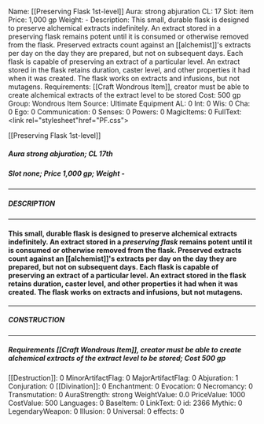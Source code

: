 Name: [[Preserving Flask 1st-level]]
Aura: strong abjuration
CL: 17
Slot: item
Price: 1,000 gp
Weight: -
Description: This small, durable flask is designed to preserve alchemical extracts indefinitely. An extract stored in a preserving flask remains potent until it is consumed or otherwise removed from the flask. Preserved extracts count against an [[alchemist]]'s extracts per day on the day they are prepared, but not on subsequent days. Each flask is capable of preserving an extract of a particular level. An extract stored in the flask retains duration, caster level, and other properties it had when it was created. The flask works on extracts and infusions, but not mutagens.
Requirements: [[Craft Wondrous Item]], creator must be able to create alchemical extracts of the extract level to be stored
Cost: 500 gp
Group: Wondrous Item
Source: Ultimate Equipment
AL: 0
Int: 0
Wis: 0
Cha: 0
Ego: 0
Communication: 0
Senses: 0
Powers: 0
MagicItems: 0
FullText: <link rel="stylesheet"href="PF.css"><div class="heading"><p class="alignleft">[[Preserving Flask 1st-level]]</p><div style="clear: both;"></div></div><div><h5><b>Aura </b>strong abjuration; <b>CL </b>17th</h5><h5><b>Slot </b>none; <b>Price </b>1,000 gp; <b>Weight </b>-</h5></div><hr/><div><h5><b>DESCRIPTION</b></h5></div><hr/><div><h4><p>This small, durable flask is designed to preserve alchemical extracts indefinitely. An extract stored in a <i>preserving flask</i> remains potent until it is consumed or otherwise removed from the flask. Preserved extracts count against an [[alchemist]]'s extracts per day on the day they are prepared, but not on subsequent days. Each flask is capable of preserving an extract of a particular level. An extract stored in the flask retains duration, caster level, and other properties it had when it was created. The flask works on extracts and infusions, but not mutagens.</p></h4></div><hr/><div><h5><b>CONSTRUCTION</b></h5></div><hr/><div><h5><b>Requirements </b>[[Craft Wondrous Item]], creator must be able to create alchemical extracts of the extract level to be stored; <b>Cost </b>500 gp</h5></div>
[[Destruction]]: 0
MinorArtifactFlag: 0
MajorArtifactFlag: 0
Abjuration: 1
Conjuration: 0
[[Divination]]: 0
Enchantment: 0
Evocation: 0
Necromancy: 0
Transmutation: 0
AuraStrength: strong
WeightValue: 0.0
PriceValue: 1000
CostValue: 500
Languages: 0
BaseItem: 0
LinkText: 0
id: 2366
Mythic: 0
LegendaryWeapon: 0
Illusion: 0
Universal: 0
effects: 0
